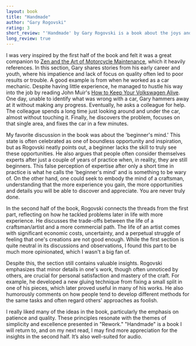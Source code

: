 ```yaml
---
layout: book
title: "Handmade"
author: "Gary Rogovski"
rating: 3
short_review: "'Handmade' by Gary Rogovski is a book about the joys and struggles of creating, focusing on the philosophical and practical challenges one encounters along the way. Heavily inspired by Robert Pirsig's masterpiece, 'Zen and the Art of Motorcycle Maintenance,' it explores the concept of quality in a more practical manner and tells Rogovski’s personal journey, 'failing' to become a writer/thinker and changing his career to become a woodworker instead."
long_review: true
---
```


I was very inspired by the first half of the book and felt it was a great companion to [Zen and the Art of Motorcycle Maintenance](./zen_and_motorcycle_maintenance.html), which it heavily references. In this section, Gary shares stories from his early career and youth, where his impatience and lack of focus on quality often led to poor results or trouble. A good example is from when he worked as a car mechanic. Despite having little experience, he managed to hustle his way into the job by reading John Muir's [How to Keep Your Volkswagen Alive](https://www.amazon.com/Keep-Volkswagen-Alive-Step-Step/dp/1566913101). One day, unable to identify what was wrong with a car, Gary hammers away at it without making any progress. Eventually, he asks a colleague for help. The colleague spends a long time just looking around and under the car, almost without touching it. Finally, he discovers the problem, focuses on that single area, and fixes the car in a few minutes.

My favorite discussion in the book was about the 'beginner's mind.' This state is often celebrated as one of boundless opportunity and inspiration, but as Rogovski neatly points out, a beginner lacks the skill to truly see these opportunities. He also argues that people often consider themselves experts after just a couple of years of practice when, in reality, they are still beginners. This false perception of expertise after only a short time in practice is what he calls the 'beginner's mind' and is something to be wary of. On the other hand, one could seek to embody the mind of a craftsman, understanding that the more experience you gain, the more opportunities and details you will be able to discover and appreciate. You are never truly done.

In the second half of the book, Rogovski connects the threads from the first part, reflecting on how he tackled problems later in life with more experience. He discusses the trade-offs between the life of a craftsman/artist and a more commercial path. The life of an artist comes with significant economic costs, uncertainty, and a perpetual struggle of feeling that one's creations are not good enough. While the first section is quite neutral in its discussions and observations, I found this part to be much more opinionated, which I wasn't a big fan of.

Despite this, the section still contains valuable insights. Rogovski emphasizes that minor details in one's work, though often unnoticed by others, are crucial for personal satisfaction and mastery of the craft. For example, he developed a new gluing technique from fixing a small split in one of his pieces, which later proved useful in many of his works. He also humorously comments on how people tend to develop different methods for the same tasks and often regard others' approaches as foolish.

I really liked many of the ideas in the book, particularly the emphasis on patience and quality. These principles resonate with the themes of simplicity and excellence presented in "Rework." "Handmade" is a book I will return to, and on my next read, I may find more appreciation for the insights in the second half. It’s also well-suited for audio.
